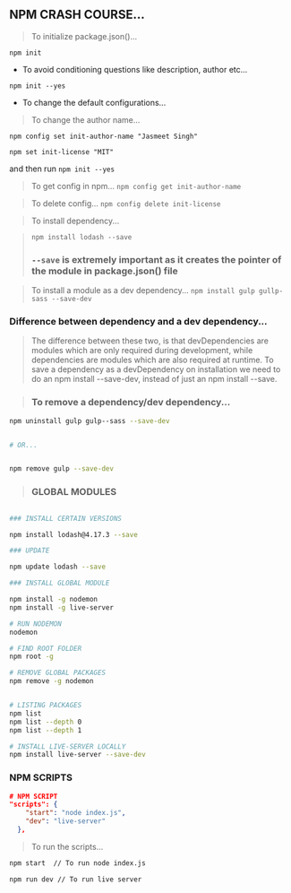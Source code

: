 ## NPM CRASH COURSE...

> To initialize package.json()...

`npm init`

- To avoid conditioning questions like description, author etc...

`npm init --yes`

- To change the default configurations...

> To change the author name...

`npm config set init-author-name "Jasmeet Singh"`

`npm set init-license "MIT"`

and then run `npm init --yes `

> To get config in npm...
> `npm config get init-author-name`

> To delete config...
> `npm config delete init-license`

> To install dependency...

> `npm install lodash --save`
>
> ### `--save` is extremely important as it creates the pointer of the module in package.json() file

> To install a module as a dev dependency...
> `npm install gulp gullp-sass --save-dev`

### Difference between dependency and a dev dependency...

> The difference between these two, is that devDependencies are modules which are only required during development, while dependencies are modules which are also required at runtime. To save a dependency as a devDependency on installation we need to do an npm install --save-dev, instead of just an npm install --save.

> ### To remove a dependency/dev dependency...

```bash
npm uninstall gulp gulp--sass --save-dev


# OR...


npm remove gulp --save-dev
```

> ### GLOBAL MODULES

```bash

### INSTALL CERTAIN VERSIONS

npm install lodash@4.17.3 --save

### UPDATE

npm update lodash --save

### INSTALL GLOBAL MODULE

npm install -g nodemon
npm install -g live-server

# RUN NODEMON
nodemon

# FIND ROOT FOLDER
npm root -g

# REMOVE GLOBAL PACKAGES
npm remove -g nodemon
```

```bash

# LISTING PACKAGES
npm list
npm list --depth 0
npm list --depth 1

# INSTALL LIVE-SERVER LOCALLY
npm install live-server --save-dev


```

### NPM SCRIPTS

```json
# NPM SCRIPT
"scripts": {
    "start": "node index.js",
    "dev": "live-server"
  },
```

> To run the scripts...

```bash
npm start  // To run node index.js

npm run dev // To run live server
```
